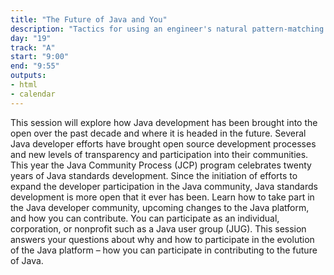 ```yaml
---
title: "The Future of Java and You"
description: "Tactics for using an engineer's natural pattern-matching skills within a framework for dealing with the situationally complex problems that arise within growing modern technical teams."
day: "19"
track: "A"
start: "9:00"
end: "9:55"
outputs:
- html
- calendar
---
```


This session will explore how Java development has been brought into the open over the past decade and where it is headed in the future. Several Java developer efforts have brought open source development processes and new levels of transparency and participation into their communities. This year the Java Community Process (JCP) program celebrates twenty years of Java standards development. Since the initiation of efforts to expand the developer participation in the Java community, Java standards development is more open that it ever has been. Learn how to take part in the Java developer community, upcoming changes to the Java platform, and how you can contribute. You can participate as an individual, corporation, or nonprofit such as a Java user group (JUG). This session answers your questions about why and how to participate in the evolution of the Java platform – how you can participate in contributing to the future of Java.
